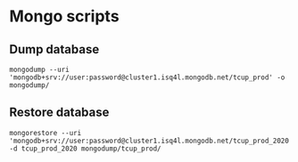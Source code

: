 # Mongo scripts

## Dump database

```
mongodump --uri 'mongodb+srv://user:password@cluster1.isq4l.mongodb.net/tcup_prod' -o mongodump/
```

## Restore database

```
mongorestore --uri 'mongodb+srv://user:password@cluster1.isq4l.mongodb.net/tcup_prod_2020' -d tcup_prod_2020 mongodump/tcup_prod/
```
